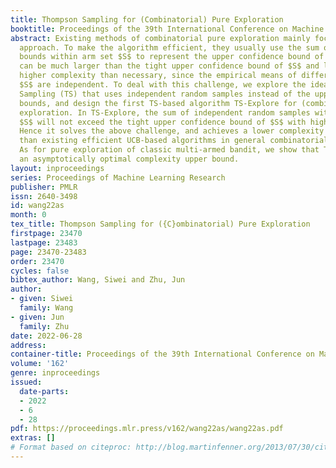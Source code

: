 ```yaml
---
title: Thompson Sampling for (Combinatorial) Pure Exploration
booktitle: Proceedings of the 39th International Conference on Machine Learning
abstract: Existing methods of combinatorial pure exploration mainly focus on the UCB
  approach. To make the algorithm efficient, they usually use the sum of upper confidence
  bounds within arm set $S$ to represent the upper confidence bound of $S$, which
  can be much larger than the tight upper confidence bound of $S$ and leads to a much
  higher complexity than necessary, since the empirical means of different arms in
  $S$ are independent. To deal with this challenge, we explore the idea of Thompson
  Sampling (TS) that uses independent random samples instead of the upper confidence
  bounds, and design the first TS-based algorithm TS-Explore for (combinatorial) pure
  exploration. In TS-Explore, the sum of independent random samples within arm set
  $S$ will not exceed the tight upper confidence bound of $S$ with high probability.
  Hence it solves the above challenge, and achieves a lower complexity upper bound
  than existing efficient UCB-based algorithms in general combinatorial pure exploration.
  As for pure exploration of classic multi-armed bandit, we show that TS-Explore achieves
  an asymptotically optimal complexity upper bound.
layout: inproceedings
series: Proceedings of Machine Learning Research
publisher: PMLR
issn: 2640-3498
id: wang22as
month: 0
tex_title: Thompson Sampling for ({C}ombinatorial) Pure Exploration
firstpage: 23470
lastpage: 23483
page: 23470-23483
order: 23470
cycles: false
bibtex_author: Wang, Siwei and Zhu, Jun
author:
- given: Siwei
  family: Wang
- given: Jun
  family: Zhu
date: 2022-06-28
address:
container-title: Proceedings of the 39th International Conference on Machine Learning
volume: '162'
genre: inproceedings
issued:
  date-parts:
  - 2022
  - 6
  - 28
pdf: https://proceedings.mlr.press/v162/wang22as/wang22as.pdf
extras: []
# Format based on citeproc: http://blog.martinfenner.org/2013/07/30/citeproc-yaml-for-bibliographies/
---
```

